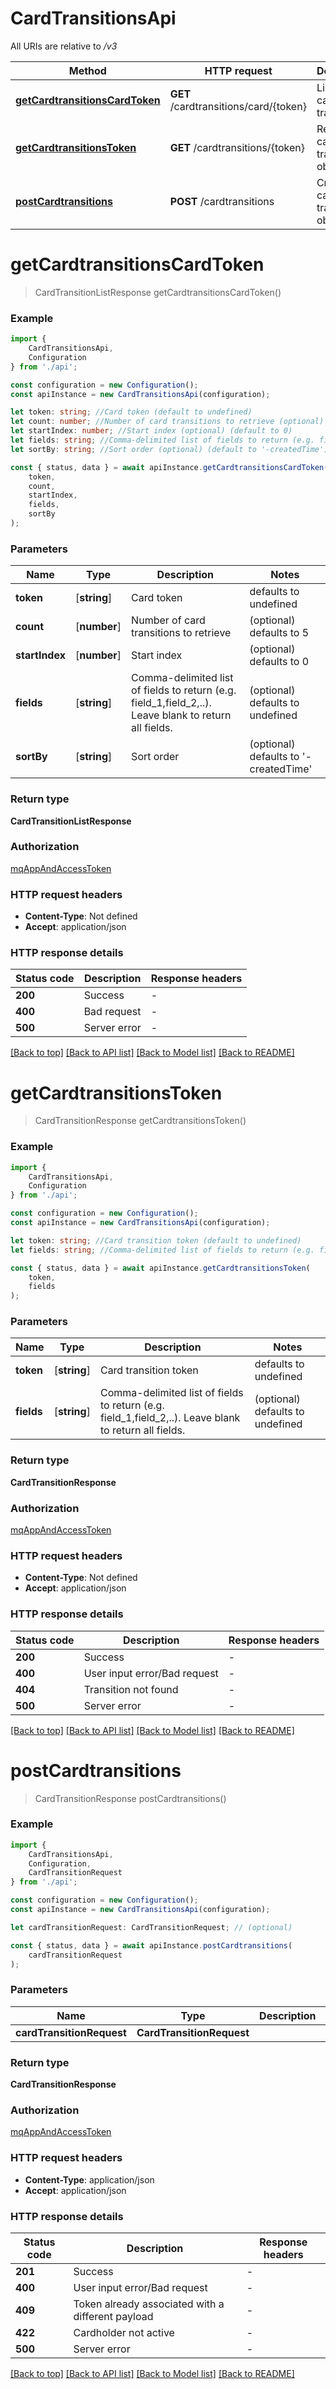 # CardTransitionsApi

All URIs are relative to */v3*

|Method | HTTP request | Description|
|------------- | ------------- | -------------|
|[**getCardtransitionsCardToken**](#getcardtransitionscardtoken) | **GET** /cardtransitions/card/{token} | Lists all card transitions|
|[**getCardtransitionsToken**](#getcardtransitionstoken) | **GET** /cardtransitions/{token} | Returns a card transition object|
|[**postCardtransitions**](#postcardtransitions) | **POST** /cardtransitions | Creates a card transition object|

# **getCardtransitionsCardToken**
> CardTransitionListResponse getCardtransitionsCardToken()


### Example

```typescript
import {
    CardTransitionsApi,
    Configuration
} from './api';

const configuration = new Configuration();
const apiInstance = new CardTransitionsApi(configuration);

let token: string; //Card token (default to undefined)
let count: number; //Number of card transitions to retrieve (optional) (default to 5)
let startIndex: number; //Start index (optional) (default to 0)
let fields: string; //Comma-delimited list of fields to return (e.g. field_1,field_2,..). Leave blank to return all fields. (optional) (default to undefined)
let sortBy: string; //Sort order (optional) (default to '-createdTime')

const { status, data } = await apiInstance.getCardtransitionsCardToken(
    token,
    count,
    startIndex,
    fields,
    sortBy
);
```

### Parameters

|Name | Type | Description  | Notes|
|------------- | ------------- | ------------- | -------------|
| **token** | [**string**] | Card token | defaults to undefined|
| **count** | [**number**] | Number of card transitions to retrieve | (optional) defaults to 5|
| **startIndex** | [**number**] | Start index | (optional) defaults to 0|
| **fields** | [**string**] | Comma-delimited list of fields to return (e.g. field_1,field_2,..). Leave blank to return all fields. | (optional) defaults to undefined|
| **sortBy** | [**string**] | Sort order | (optional) defaults to '-createdTime'|


### Return type

**CardTransitionListResponse**

### Authorization

[mqAppAndAccessToken](../README.md#mqAppAndAccessToken)

### HTTP request headers

 - **Content-Type**: Not defined
 - **Accept**: application/json


### HTTP response details
| Status code | Description | Response headers |
|-------------|-------------|------------------|
|**200** | Success |  -  |
|**400** | Bad request |  -  |
|**500** | Server error |  -  |

[[Back to top]](#) [[Back to API list]](../README.md#documentation-for-api-endpoints) [[Back to Model list]](../README.md#documentation-for-models) [[Back to README]](../README.md)

# **getCardtransitionsToken**
> CardTransitionResponse getCardtransitionsToken()


### Example

```typescript
import {
    CardTransitionsApi,
    Configuration
} from './api';

const configuration = new Configuration();
const apiInstance = new CardTransitionsApi(configuration);

let token: string; //Card transition token (default to undefined)
let fields: string; //Comma-delimited list of fields to return (e.g. field_1,field_2,..). Leave blank to return all fields. (optional) (default to undefined)

const { status, data } = await apiInstance.getCardtransitionsToken(
    token,
    fields
);
```

### Parameters

|Name | Type | Description  | Notes|
|------------- | ------------- | ------------- | -------------|
| **token** | [**string**] | Card transition token | defaults to undefined|
| **fields** | [**string**] | Comma-delimited list of fields to return (e.g. field_1,field_2,..). Leave blank to return all fields. | (optional) defaults to undefined|


### Return type

**CardTransitionResponse**

### Authorization

[mqAppAndAccessToken](../README.md#mqAppAndAccessToken)

### HTTP request headers

 - **Content-Type**: Not defined
 - **Accept**: application/json


### HTTP response details
| Status code | Description | Response headers |
|-------------|-------------|------------------|
|**200** | Success |  -  |
|**400** | User input error/Bad request |  -  |
|**404** | Transition not found |  -  |
|**500** | Server error |  -  |

[[Back to top]](#) [[Back to API list]](../README.md#documentation-for-api-endpoints) [[Back to Model list]](../README.md#documentation-for-models) [[Back to README]](../README.md)

# **postCardtransitions**
> CardTransitionResponse postCardtransitions()


### Example

```typescript
import {
    CardTransitionsApi,
    Configuration,
    CardTransitionRequest
} from './api';

const configuration = new Configuration();
const apiInstance = new CardTransitionsApi(configuration);

let cardTransitionRequest: CardTransitionRequest; // (optional)

const { status, data } = await apiInstance.postCardtransitions(
    cardTransitionRequest
);
```

### Parameters

|Name | Type | Description  | Notes|
|------------- | ------------- | ------------- | -------------|
| **cardTransitionRequest** | **CardTransitionRequest**|  | |


### Return type

**CardTransitionResponse**

### Authorization

[mqAppAndAccessToken](../README.md#mqAppAndAccessToken)

### HTTP request headers

 - **Content-Type**: application/json
 - **Accept**: application/json


### HTTP response details
| Status code | Description | Response headers |
|-------------|-------------|------------------|
|**201** | Success |  -  |
|**400** | User input error/Bad request |  -  |
|**409** | Token already associated with a different payload |  -  |
|**422** | Cardholder not active |  -  |
|**500** | Server error |  -  |

[[Back to top]](#) [[Back to API list]](../README.md#documentation-for-api-endpoints) [[Back to Model list]](../README.md#documentation-for-models) [[Back to README]](../README.md)


